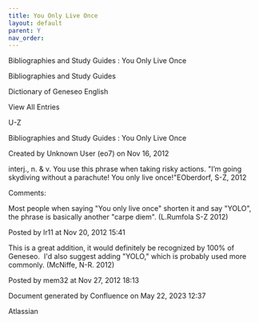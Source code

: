 ```yaml
---
title: You Only Live Once
layout: default
parent: Y
nav_order:
---
```


Bibliographies and Study Guides : You Only Live Once

Bibliographies and Study Guides

Dictionary of Geneseo English

View All Entries

U-Z

Bibliographies and Study Guides : You Only Live Once

Created by  Unknown User (eo7) on Nov 16, 2012

interj., n. &amp; v. You use this phrase when taking risky actions. &quot;I’m going skydiving without a parachute! You only live once!&quot;EOberdorf, S-Z, 2012

Comments:

Most people when saying &quot;You only live once&quot; shorten it and say &quot;YOLO&quot;, the phrase is basically another &quot;carpe diem&quot;. (L.Rumfola S-Z 2012)

Posted by lr11 at Nov 20, 2012 15:41

This is a great addition, it would definitely be recognized by 100% of Geneseo.  I'd also suggest adding &quot;YOLO,&quot; which is probably used more commonly. (McNiffe, N-R. 2012)

Posted by mem32 at Nov 27, 2012 18:13

Document generated by Confluence on May 22, 2023 12:37

Atlassian
